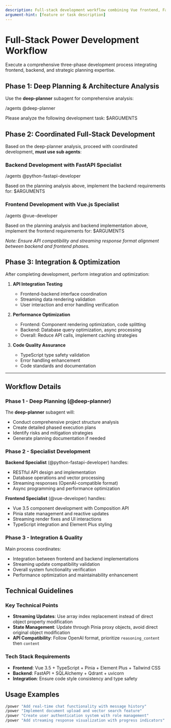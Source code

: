 ```yaml
---
description: Full-stack development workflow combining Vue frontend, FastAPI backend specialists with deep planning
argument-hint: [feature or task description]
---
```


# Full-Stack Power Development Workflow

Execute a comprehensive three-phase development process integrating frontend, backend, and strategic planning expertise.

## Phase 1: Deep Planning & Architecture Analysis

Use the **deep-planner** subagent for comprehensive analysis:

/agents @deep-planner

Please analyze the following development task: $ARGUMENTS

## Phase 2: Coordinated Full-Stack Development

Based on the deep-planner analysis, proceed with coordinated development, **must use sub agents**:

### Backend Development with FastAPI Specialist

/agents @python-fastapi-developer

Based on the planning analysis above, implement the backend requirements for: $ARGUMENTS

### Frontend Development with Vue.js Specialist  

/agents @vue-developer

Based on the planning analysis and backend implementation above, implement the frontend requirements for: $ARGUMENTS

*Note: Ensure API compatibility and streaming response format alignment between backend and frontend phases.*

## Phase 3: Integration & Optimization

After completing development, perform integration and optimization:

1. **API Integration Testing**
   - Frontend-backend interface coordination
   - Streaming data rendering validation
   - User interaction and error handling verification

2. **Performance Optimization**
   - Frontend: Component rendering optimization, code splitting
   - Backend: Database query optimization, async processing
   - Overall: Reduce API calls, implement caching strategies

3. **Code Quality Assurance**
   - TypeScript type safety validation
   - Error handling enhancement
   - Code standards and documentation

---

## Workflow Details

### Phase 1 - Deep Planning (@deep-planner)
The **deep-planner** subagent will:
- Conduct comprehensive project structure analysis
- Create detailed phased execution plans
- Identify risks and mitigation strategies
- Generate planning documentation if needed

### Phase 2 - Specialist Development
**Backend Specialist** (@python-fastapi-developer) handles:
- RESTful API design and implementation
- Database operations and vector processing
- Streaming responses (OpenAI-compatible format)
- Async programming and performance optimization

**Frontend Specialist** (@vue-developer) handles:
- Vue 3.5 component development with Composition API
- Pinia state management and reactive updates
- Streaming render fixes and UI interactions
- TypeScript integration and Element Plus styling

### Phase 3 - Integration & Quality
Main process coordinates:
- Integration between frontend and backend implementations
- Streaming update compatibility validation
- Overall system functionality verification
- Performance optimization and maintainability enhancement

## Technical Guidelines

### Key Technical Points
- **Streaming Updates**: Use array index replacement instead of direct object property modification
- **State Management**: Update through Pinia proxy objects, avoid direct original object modification
- **API Compatibility**: Follow OpenAI format, prioritize `reasoning_content` then `content`

### Tech Stack Requirements
- **Frontend**: Vue 3.5 + TypeScript + Pinia + Element Plus + Tailwind CSS
- **Backend**: FastAPI + SQLAlchemy + Qdrant + uvicorn
- **Integration**: Ensure code style consistency and type safety

## Usage Examples

```bash
/power "Add real-time chat functionality with message history"
/power "Implement document upload and vector search feature"  
/power "Create user authentication system with role management"
/power "Add streaming response visualization with progress indicators"
```
